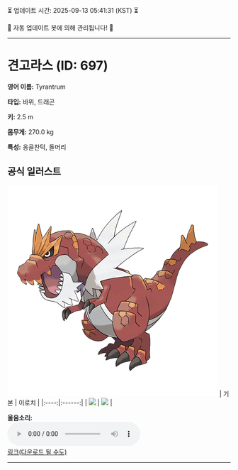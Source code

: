 
⏳ 업데이트 시간: 2025-09-13 05:41:31 (KST) ⏳

🤖 자동 업데이트 봇에 의해 관리됩니다! 🤖

---

# 견고라스 (ID: 697)
**영어 이름:** Tyrantrum

**타입:** 바위, 드래곤

**키:** 2.5 m

**몸무게:** 270.0 kg

**특성:** 옹골찬턱, 돌머리

## 공식 일러스트
![](https://raw.githubusercontent.com/PokeAPI/sprites/master/sprites/pokemon/other/official-artwork/697.png)
| 기본 | 이로치 |
|:----:|:------:|
| <img src="http://play.pokemonshowdown.com/sprites/ani/tyrantrum.gif" width="200"> | <img src="http://play.pokemonshowdown.com/sprites/ani-shiny/tyrantrum.gif" width="200"> |

**울음소리:**<br><audio controls src="https://raw.githubusercontent.com/PokeAPI/cries/main/cries/pokemon/latest/697.ogg"></audio><br> [링크(다운로드 될 수도)](https://raw.githubusercontent.com/PokeAPI/cries/main/cries/pokemon/latest/697.ogg)


---
